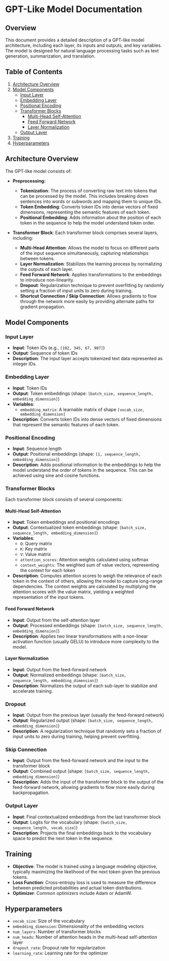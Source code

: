 # GPT-Like Model Documentation

## Overview

This document provides a detailed description of a GPT-like model architecture, including each layer, its inputs and outputs, and key variables. The model is designed for natural language processing tasks such as text generation, summarization, and translation.

## Table of Contents

1. [Architecture Overview](#architecture-overview)
2. [Model Components](#model-components)
   - [Input Layer](#input-layer)
   - [Embedding Layer](#embedding-layer)
   - [Positional Encoding](#positional-encoding)
   - [Transformer Blocks](#transformer-blocks)
     - [Multi-Head Self-Attention](#multi-head-self-attention)
     - [Feed Forward Network](#feed-forward-network)
     - [Layer Normalization](#layer-normalization)
   - [Output Layer](#output-layer)
3. [Training](#training)
4. [Hyperparameters](#hyperparameters)


## Architecture Overview

The GPT-like model consists of:

- **Preprocessing:**
  - **Tokenization**: The process of converting raw text into tokens that can be processed by the model. This includes breaking down sentences into words or subwords and mapping them to unique IDs.
  - **Token Embedding**: Converts token IDs into dense vectors of fixed dimensions, representing the semantic features of each token.
  - **Positional Embedding**: Adds information about the position of each token in the sequence to help the model understand token order.

- **Transformer Block**: Each transformer block comprises several layers, including:
  - **Multi-Head Attention**: Allows the model to focus on different parts of the input sequence simultaneously, capturing relationships between tokens.
  - **Layer Normalization**: Stabilizes the learning process by normalizing the outputs of each layer.
  - **Feed Forward Network**: Applies transformations to the embeddings to introduce non-linearity.
  - **Dropout**: Regularization technique to prevent overfitting by randomly setting a fraction of input units to zero during training.
  - **Shortcut Connection / Skip Connection**: Allows gradients to flow through the network more easily by providing alternate paths for gradient propagation.

## Model Components

### Input Layer

- **Input**: Token IDs (e.g., `[102, 345, 67, 987]`)
- **Output**: Sequence of token IDs
- **Description**: The input layer accepts tokenized text data represented as integer IDs.

### Embedding Layer

- **Input**: Token IDs
- **Output**: Token embeddings (shape: `[batch_size, sequence_length, embedding_dimension]`)
- **Variables**:
  - `embedding_matrix`: A learnable matrix of shape `[vocab_size, embedding_dimension]`
- **Description**: Converts token IDs into dense vectors of fixed dimensions that represent the semantic features of each token.

### Positional Encoding

- **Input**: Sequence length
- **Output**: Positional embeddings (shape: `[1, sequence_length, embedding_dimension]`)
- **Description**: Adds positional information to the embeddings to help the model understand the order of tokens in the sequence. This can be achieved using sine and cosine functions.

### Transformer Blocks

Each transformer block consists of several components:

#### Multi-Head Self-Attention

- **Input**: Token embeddings and positional encodings
- **Output**: Contextualized token embeddings (shape: `[batch_size, sequence_length, embedding_dimension]`)
- **Variables**:
  - `Q`: Query matrix
  - `K`: Key matrix
  - `V`: Value matrix
  - `attention_scores`: Attention weights calculated using softmax
  - `context_weights`: The weighted sum of value vectors, representing the context for each token
- **Description**: Computes attention scores to weigh the relevance of each token in the context of others, allowing the model to capture long-range dependencies. The context weights are calculated by multiplying the attention scores with the value matrix, yielding a weighted representation of the input tokens.

#### Feed Forward Network

- **Input**: Output from the self-attention layer
- **Output**: Processed embeddings (shape: `[batch_size, sequence_length, embedding_dimension]`)
- **Description**: Applies two linear transformations with a non-linear activation function (usually GELU) to introduce more complexity to the model.

#### Layer Normalization

- **Input**: Output from the feed-forward network
- **Output**: Normalized embeddings (shape: `[batch_size, sequence_length, embedding_dimension]`)
- **Description**: Normalizes the output of each sub-layer to stabilize and accelerate training.


### Dropout

- **Input**: Output from the previous layer (usually the feed-forward network)
- **Output**: Regularized output (shape: `[batch_size, sequence_length, embedding_dimension]`)
- **Description**: A regularization technique that randomly sets a fraction of input units to zero during training, helping prevent overfitting.

### Skip Connection

- **Input**: Output from the feed-forward network and the input to the transformer block
- **Output**: Combined output (shape: `[batch_size, sequence_length, embedding_dimension]`)
- **Description**: Adds the input of the transformer block to the output of the feed-forward network, allowing gradients to flow more easily during backpropagation.


### Output Layer

- **Input**: Final contextualized embeddings from the last transformer block
- **Output**: Logits for the vocabulary (shape: `[batch_size, sequence_length, vocab_size]`)
- **Description**: Projects the final embeddings back to the vocabulary space to predict the next token in the sequence.

## Training

- **Objective**: The model is trained using a language modeling objective, typically maximizing the likelihood of the next token given the previous tokens.
- **Loss Function**: Cross-entropy loss is used to measure the difference between predicted probabilities and actual token distributions.
- **Optimizer**: Common optimizers include Adam or AdamW.

## Hyperparameters

- `vocab_size`: Size of the vocabulary
- `embedding_dimension`: Dimensionality of the embedding vectors
- `num_layers`: Number of transformer blocks
- `num_heads`: Number of attention heads in the multi-head self-attention layer
- `dropout_rate`: Dropout rate for regularization
- `learning_rate`: Learning rate for the optimizer

